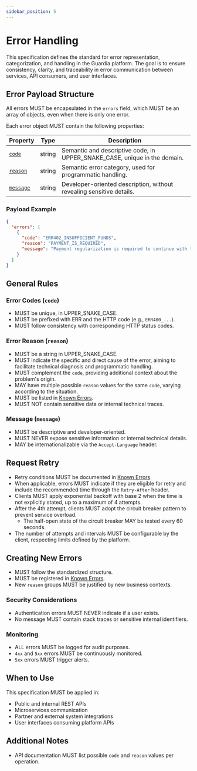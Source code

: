 ```yaml
---
sidebar_position: 5
---
```


# Error Handling

This specification defines the standard for error representation, categorization, and handling in the Guardia platform. The goal is to ensure consistency, clarity, and traceability in error communication between services, API consumers, and user interfaces.

## Error Payload Structure

All errors MUST be encapsulated in the `errors` field, which MUST be an array of objects, even when there is only one error.

Each error object MUST contain the following properties:

| Property   | Type   | Description                                                               |
| ---------- | ------ | ----------------------------------------------------------------------- |
| [`code`](#error-codes-code)     | string | Semantic and descriptive code, in UPPER_SNAKE_CASE, unique in the domain. |
| [`reason`](#error-reason-reason)   | string | Semantic error category, used for programmatic handling.                 |
| [`message`](#message-message)  | string | Developer-oriented description, without revealing sensitive details.     |

### Payload Example

```json
{
  "errors": [
    {
      "code": "ERR402_INSUFFICIENT_FUNDS",
      "reason": "PAYMENT_IS_REQUIRED",
      "message": "Payment regularization is required to continue with the operation."
    }
  ]
}
```

## General Rules

### Error Codes (`code`)

- MUST be unique, in UPPER_SNAKE_CASE.
- MUST be prefixed with ERR and the HTTP code (e.g., `ERR400_...`).
- MUST follow consistency with corresponding HTTP status codes.

### Error Reason (`reason`)

- MUST be a string in UPPER_SNAKE_CASE.
- MUST indicate the specific and direct cause of the error, aiming to facilitate technical diagnosis and programmatic handling.
- MUST complement the `code`, providing additional context about the problem's origin.
- MAY have multiple possible `reason` values for the same `code`, varying according to the situation.
- MUST be listed in [Known Errors](./known-errors.md).
- MUST NOT contain sensitive data or internal technical traces.

### Message (`message`)

- MUST be descriptive and developer-oriented.
- MUST NEVER expose sensitive information or internal technical details.
- MAY be internationalizable via the `Accept-Language` header.

## Request Retry

- Retry conditions MUST be documented in [Known Errors](./known-errors.md).
- When applicable, errors MUST indicate if they are eligible for retry and include the recommended time through the `Retry-After` header.
- Clients MUST apply exponential backoff with base 2 when the time is not explicitly stated, up to a maximum of 4 attempts.
- After the 4th attempt, clients MUST adopt the circuit breaker pattern to prevent service overload.
  - The half-open state of the circuit breaker MAY be tested every 60 seconds.
- The number of attempts and intervals MUST be configurable by the client, respecting limits defined by the platform.

## Creating New Errors

- MUST follow the standardized structure.
- MUST be registered in [Known Errors](./known-errors.md).
- New `reason` groups MUST be justified by new business contexts.

### Security Considerations

- Authentication errors MUST NEVER indicate if a user exists.
- No message MUST contain stack traces or sensitive internal identifiers.

### Monitoring

- ALL errors MUST be logged for audit purposes.
- `4xx` and `5xx` errors MUST be continuously monitored.
- `5xx` errors MUST trigger alerts.

## When to Use

This specification MUST be applied in:

- Public and internal REST APIs
- Microservices communication
- Partner and external system integrations
- User interfaces consuming platform APIs

## Additional Notes

- API documentation MUST list possible `code` and `reason` values per operation.



